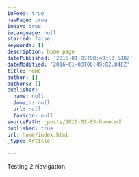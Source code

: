 ```yaml
---
inFeed: true
hasPage: true
inNav: true
inLanguage: null
starred: false
keywords: []
description: home page
datePublished: '2016-01-03T00:49:13.518Z'
dateModified: '2016-01-03T00:49:02.840Z'
title: Home
author: []
authors: []
publisher:
  name: null
  domain: null
  url: null
  favicon: null
sourcePath: _posts/2016-01-03-home.md
published: true
url: home/index.html
_type: Article

---
```

Testing 2 Navigation